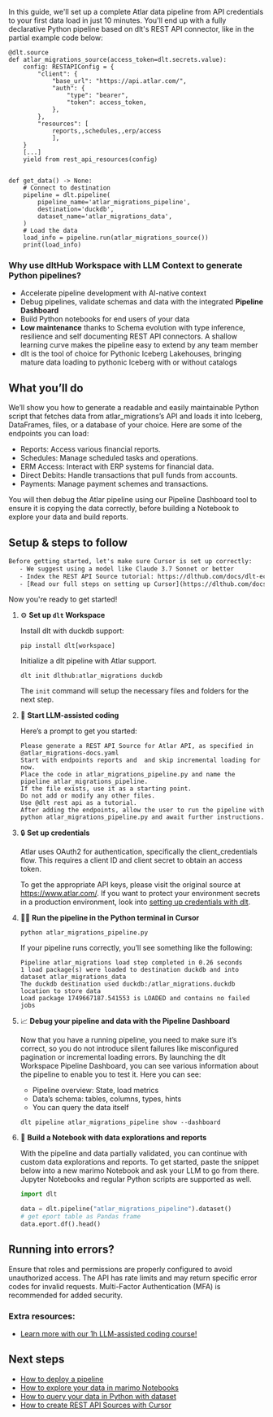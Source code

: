 In this guide, we'll set up a complete Atlar data pipeline from API credentials to your first data load in just 10 minutes. You'll end up with a fully declarative Python pipeline based on dlt's REST API connector, like in the partial example code below:

```python-outcome
@dlt.source
def atlar_migrations_source(access_token=dlt.secrets.value):
    config: RESTAPIConfig = {
        "client": {
            "base_url": "https://api.atlar.com/",
            "auth": {
                "type": "bearer",
                "token": access_token,
            },
        },
        "resources": [
            reports,,schedules,,erp/access
            ],
    }
    [...]
    yield from rest_api_resources(config)


def get_data() -> None:
    # Connect to destination
    pipeline = dlt.pipeline(
        pipeline_name='atlar_migrations_pipeline',
        destination='duckdb',
        dataset_name='atlar_migrations_data', 
    )
    # Load the data
    load_info = pipeline.run(atlar_migrations_source())
    print(load_info) 
```

### Why use dltHub Workspace with LLM Context to generate Python pipelines?

- Accelerate pipeline development with AI-native context
- Debug pipelines, validate schemas and data with the integrated **Pipeline Dashboard**
- Build Python notebooks for end users of your data
- **Low maintenance** thanks to Schema evolution with type inference, resilience and self documenting REST API connectors. A shallow learning curve makes the pipeline easy to extend by any team member
- dlt is the tool of choice for Pythonic Iceberg Lakehouses, bringing mature data loading to pythonic Iceberg with or without catalogs

## What you’ll do

We’ll show you how to generate a readable and easily maintainable Python script that fetches data from atlar_migrations’s API and loads it into Iceberg, DataFrames, files, or a database of your choice. Here are some of the endpoints you can load:

- Reports: Access various financial reports.
- Schedules: Manage scheduled tasks and operations.
- ERM Access: Interact with ERP systems for financial data.
- Direct Debits: Handle transactions that pull funds from accounts.
- Payments: Manage payment schemes and transactions.

You will then debug the Atlar pipeline using our Pipeline Dashboard tool to ensure it is copying the data correctly, before building a Notebook to explore your data and build reports.

## Setup & steps to follow

```default
Before getting started, let's make sure Cursor is set up correctly:
   - We suggest using a model like Claude 3.7 Sonnet or better
   - Index the REST API Source tutorial: https://dlthub.com/docs/dlt-ecosystem/verified-sources/rest_api/ and add it to context as **@dlt rest api**
   - [Read our full steps on setting up Cursor](https://dlthub.com/docs/dlt-ecosystem/llm-tooling/cursor-restapi#23-configuring-cursor-with-documentation)
```

Now you're ready to get started!

1. ⚙️ **Set up `dlt` Workspace**
    
    Install dlt with duckdb support:
    ```shell
    pip install dlt[workspace]
    ```

    Initialize a dlt pipeline with Atlar support.
    ```shell
    dlt init dlthub:atlar_migrations duckdb
    ```

    The `init` command will setup the necessary files and folders for the next step.
    
2. 🤠 **Start LLM-assisted coding**
    
    Here’s a prompt to get you started:
    
    ```prompt
    Please generate a REST API Source for Atlar API, as specified in @atlar_migrations-docs.yaml 
    Start with endpoints reports and  and skip incremental loading for now. 
    Place the code in atlar_migrations_pipeline.py and name the pipeline atlar_migrations_pipeline. 
    If the file exists, use it as a starting point. 
    Do not add or modify any other files. 
    Use @dlt rest api as a tutorial. 
    After adding the endpoints, allow the user to run the pipeline with python atlar_migrations_pipeline.py and await further instructions.
    ```

    
3. 🔒 **Set up credentials** 
    
    Atlar uses OAuth2 for authentication, specifically the client_credentials flow. This requires a client ID and client secret to obtain an access token.
    
    To get the appropriate API keys, please visit the original source at https://www.atlar.com/.
    If you want to protect your environment secrets in a production environment, look into [setting up credentials with dlt](https://dlthub.com/docs/walkthroughs/add_credentials).
    
4. 🏃‍♀️ **Run the pipeline in the Python terminal in Cursor**
    
    ```shell
    python atlar_migrations_pipeline.py
    ```
    
    If your pipeline runs correctly, you’ll see something like the following:
    
    ```shell
    Pipeline atlar_migrations load step completed in 0.26 seconds
    1 load package(s) were loaded to destination duckdb and into dataset atlar_migrations_data
    The duckdb destination used duckdb:/atlar_migrations.duckdb location to store data
    Load package 1749667187.541553 is LOADED and contains no failed jobs
    ```
    
5. 📈 **Debug your pipeline and data with the Pipeline Dashboard**

    Now that you have a running pipeline, you need to make sure it’s correct, so you do not introduce silent failures like misconfigured pagination or incremental loading errors. By launching the dlt Workspace Pipeline Dashboard, you can see various information about the pipeline to enable you to test it. Here you can see:
    - Pipeline overview: State, load metrics
    - Data’s schema: tables, columns, types, hints
    - You can query the data itself
    
    ```shell
    dlt pipeline atlar_migrations_pipeline show --dashboard
    ```
    
6. 🐍 **Build a Notebook with data explorations and reports**

    With the pipeline and data partially validated, you can continue with custom data explorations and reports. To get started, paste the snippet below into a new marimo Notebook and ask your LLM to go from there. Jupyter Notebooks and regular Python scripts are supported as well.

    
    ```python
    import dlt

   data = dlt.pipeline("atlar_migrations_pipeline").dataset()
   # get eport table as Pandas frame
   data.eport.df().head()
    ```

## Running into errors?

Ensure that roles and permissions are properly configured to avoid unauthorized access. The API has rate limits and may return specific error codes for invalid requests. Multi-Factor Authentication (MFA) is recommended for added security.

### Extra resources:

- [Learn more with our 1h LLM-assisted coding course!](https://www.youtube.com/watch?v=GGid70rnJuM)

## Next steps

- [How to deploy a pipeline](https://dlthub.com/docs/walkthroughs/deploy-a-pipeline)
- [How to explore your data in marimo Notebooks](https://dlthub.com/docs/general-usage/dataset-access/marimo)
- [How to query your data in Python with dataset](https://dlthub.com/docs/general-usage/dataset-access/dataset)
- [How to create REST API Sources with Cursor](https://dlthub.com/docs/dlt-ecosystem/llm-tooling/cursor-restapi)